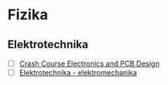 # Fizika

## Elektrotechnika

- [ ] [Crash Course Electronics and PCB Design](https://www.udemy.com/course/crash-course-electronics-and-pcb-design/)
- [ ] [Elektrotechnika - elektromechanika](https://www.udemy.com/course/elektrotechnika-es-elektromechanika-alapjai/)
